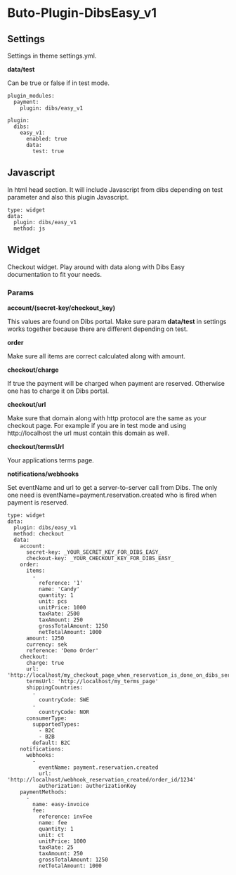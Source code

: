 # Buto-Plugin-DibsEasy_v1


## Settings
Settings in theme settings.yml.


**data/test**

Can be true or false if in test mode.

```
plugin_modules:
  payment:
    plugin: dibs/easy_v1
```
```
plugin:
  dibs:
    easy_v1:
      enabled: true
      data:
        test: true
```


## Javascript
In html head section. It will include Javascript from dibs depending on test parameter and also this plugin Javascript.
```
type: widget
data:
  plugin: dibs/easy_v1
  method: js
```


## Widget

Checkout widget. Play around with data along with Dibs Easy documentation to fit your needs.


### Params

**account/(secret-key/checkout_key)**

This values are found on Dibs portal. Make sure param **data/test** in settings works together because there are different depending on test.

**order**

Make sure all items are correct calculated along with amount.


**checkout/charge**

If true the payment will be charged when payment are reserved. Otherwise one has to charge it on Dibs portal.

**checkout/url**

Make sure that domain along with http protocol are the same as your checkout page. For example if you are in test mode and using http://localhost the url must contain this domain as well.

**checkout/termsUrl**

Your applications terms page.

**notifications/webhooks**

Set eventName and url to get a server-to-server call from Dibs. The only one need is eventName=payment.reservation.created who is fired when payment is reserved. 


```
type: widget
data:
  plugin: dibs/easy_v1
  method: checkout
  data:
    account:
      secret-key: _YOUR_SECRET_KEY_FOR_DIBS_EASY_
      checkout-key: _YOUR_CHECKOUT_KEY_FOR_DIBS_EASY_
    order:
      items:
        -
          reference: '1'
          name: 'Candy'
          quantity: 1
          unit: pcs
          unitPrice: 1000
          taxRate: 2500
          taxAmount: 250
          grossTotalAmount: 1250
          netTotalAmount: 1000
      amount: 1250
      currency: sek
      reference: 'Demo Order'
    checkout:
      charge: true
      url: 'http://localhost/my_checkout_page_when_reservation_is_done_on_dibs_server'
      termsUrl: 'http://localhost/my_terms_page'
      shippingCountries:
        -
          countryCode: SWE
        -
          countryCode: NOR
      consumerType:
        supportedTypes:
          - B2C
          - B2B
        default: B2C
    notifications:
      webhooks:
        -
          eventName: payment.reservation.created
          url: 'http://localhost/webhook_reservation_created/order_id/1234'
          authorization: authorizationKey
    paymentMethods:
      -
        name: easy-invoice
        fee:
          reference: invFee
          name: fee
          quantity: 1
          unit: ct
          unitPrice: 1000
          taxRate: 25
          taxAmount: 250
          grossTotalAmount: 1250
          netTotalAmount: 1000
```
